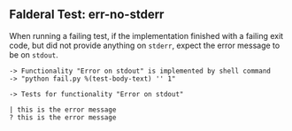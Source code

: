 Falderal Test: err-no-stderr
----------------------------

When running a failing test, if the implementation finished with a failing
exit code, but did not provide anything on `stderr`, expect the error message
to be on `stdout`.

    -> Functionality "Error on stdout" is implemented by shell command
    -> "python fail.py %(test-body-text) '' 1"

    -> Tests for functionality "Error on stdout"

    | this is the error message
    ? this is the error message
